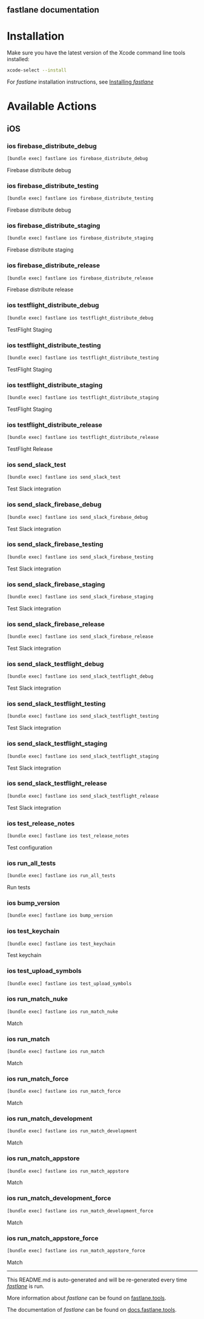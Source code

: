 fastlane documentation
----

# Installation

Make sure you have the latest version of the Xcode command line tools installed:

```sh
xcode-select --install
```

For _fastlane_ installation instructions, see [Installing _fastlane_](https://docs.fastlane.tools/#installing-fastlane)

# Available Actions

## iOS

### ios firebase_distribute_debug

```sh
[bundle exec] fastlane ios firebase_distribute_debug
```

Firebase distribute debug

### ios firebase_distribute_testing

```sh
[bundle exec] fastlane ios firebase_distribute_testing
```

Firebase distribute debug

### ios firebase_distribute_staging

```sh
[bundle exec] fastlane ios firebase_distribute_staging
```

Firebase distribute staging

### ios firebase_distribute_release

```sh
[bundle exec] fastlane ios firebase_distribute_release
```

Firebase distribute release

### ios testflight_distribute_debug

```sh
[bundle exec] fastlane ios testflight_distribute_debug
```

TestFlight Staging

### ios testflight_distribute_testing

```sh
[bundle exec] fastlane ios testflight_distribute_testing
```

TestFlight Staging

### ios testflight_distribute_staging

```sh
[bundle exec] fastlane ios testflight_distribute_staging
```

TestFlight Staging

### ios testflight_distribute_release

```sh
[bundle exec] fastlane ios testflight_distribute_release
```

TestFlight Release

### ios send_slack_test

```sh
[bundle exec] fastlane ios send_slack_test
```

Test Slack integration

### ios send_slack_firebase_debug

```sh
[bundle exec] fastlane ios send_slack_firebase_debug
```

Test Slack integration

### ios send_slack_firebase_testing

```sh
[bundle exec] fastlane ios send_slack_firebase_testing
```

Test Slack integration

### ios send_slack_firebase_staging

```sh
[bundle exec] fastlane ios send_slack_firebase_staging
```

Test Slack integration

### ios send_slack_firebase_release

```sh
[bundle exec] fastlane ios send_slack_firebase_release
```

Test Slack integration

### ios send_slack_testflight_debug

```sh
[bundle exec] fastlane ios send_slack_testflight_debug
```

Test Slack integration

### ios send_slack_testflight_testing

```sh
[bundle exec] fastlane ios send_slack_testflight_testing
```

Test Slack integration

### ios send_slack_testflight_staging

```sh
[bundle exec] fastlane ios send_slack_testflight_staging
```

Test Slack integration

### ios send_slack_testflight_release

```sh
[bundle exec] fastlane ios send_slack_testflight_release
```

Test Slack integration

### ios test_release_notes

```sh
[bundle exec] fastlane ios test_release_notes
```

Test configuration

### ios run_all_tests

```sh
[bundle exec] fastlane ios run_all_tests
```

Run tests

### ios bump_version

```sh
[bundle exec] fastlane ios bump_version
```



### ios test_keychain

```sh
[bundle exec] fastlane ios test_keychain
```

Test keychain

### ios test_upload_symbols

```sh
[bundle exec] fastlane ios test_upload_symbols
```



### ios run_match_nuke

```sh
[bundle exec] fastlane ios run_match_nuke
```

Match

### ios run_match

```sh
[bundle exec] fastlane ios run_match
```

Match

### ios run_match_force

```sh
[bundle exec] fastlane ios run_match_force
```

Match

### ios run_match_development

```sh
[bundle exec] fastlane ios run_match_development
```

Match

### ios run_match_appstore

```sh
[bundle exec] fastlane ios run_match_appstore
```

Match

### ios run_match_development_force

```sh
[bundle exec] fastlane ios run_match_development_force
```

Match

### ios run_match_appstore_force

```sh
[bundle exec] fastlane ios run_match_appstore_force
```

Match

----

This README.md is auto-generated and will be re-generated every time [_fastlane_](https://fastlane.tools) is run.

More information about _fastlane_ can be found on [fastlane.tools](https://fastlane.tools).

The documentation of _fastlane_ can be found on [docs.fastlane.tools](https://docs.fastlane.tools).
